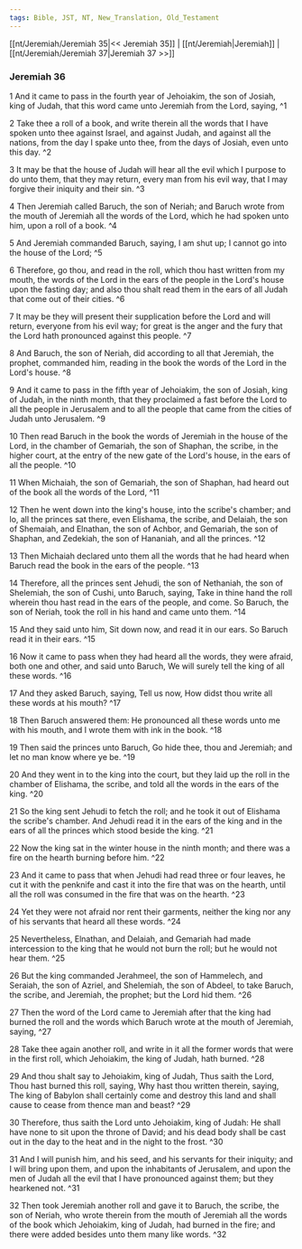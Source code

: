 ```yaml
---
tags: Bible, JST, NT, New_Translation, Old_Testament
---
```


[[nt/Jeremiah/Jeremiah 35|<< Jeremiah 35]] | [[nt/Jeremiah|Jeremiah]] | [[nt/Jeremiah/Jeremiah 37|Jeremiah 37 >>]]

### Jeremiah 36

1 And it came to pass in the fourth year of Jehoiakim, the son of Josiah, king of Judah, that this word came unto Jeremiah from the Lord, saying,  ^1

2 Take thee a roll of a book, and write therein all the words that I have spoken unto thee against Israel, and against Judah, and against all the nations, from the day I spake unto thee, from the days of Josiah, even unto this day.  ^2

3 It may be that the house of Judah will hear all the evil which I purpose to do unto them, that they may return, every man from his evil way, that I may forgive their iniquity and their sin.  ^3

4 Then Jeremiah called Baruch, the son of Neriah; and Baruch wrote from the mouth of Jeremiah all the words of the Lord, which he had spoken unto him, upon a roll of a book.  ^4

5 And Jeremiah commanded Baruch, saying, I am shut up; I cannot go into the house of the Lord;  ^5

6 Therefore, go thou, and read in the roll, which thou hast written from my mouth, the words of the Lord in the ears of the people in the Lord\'s house upon the fasting day; and also thou shalt read them in the ears of all Judah that come out of their cities.  ^6

7 It may be they will present their supplication before the Lord and will return, everyone from his evil way; for great is the anger and the fury that the Lord hath pronounced against this people.  ^7

8 And Baruch, the son of Neriah, did according to all that Jeremiah, the prophet, commanded him, reading in the book the words of the Lord in the Lord\'s house.  ^8

9 And it came to pass in the fifth year of Jehoiakim, the son of Josiah, king of Judah, in the ninth month, that they proclaimed a fast before the Lord to all the people in Jerusalem and to all the people that came from the cities of Judah unto Jerusalem.  ^9

10 Then read Baruch in the book the words of Jeremiah in the house of the Lord, in the chamber of Gemariah, the son of Shaphan, the scribe, in the higher court, at the entry of the new gate of the Lord\'s house, in the ears of all the people.  ^10

11 When Michaiah, the son of Gemariah, the son of Shaphan, had heard out of the book all the words of the Lord,  ^11

12 Then he went down into the king\'s house, into the scribe\'s chamber; and lo, all the princes sat there, even Elishama, the scribe, and Delaiah, the son of Shemaiah, and Elnathan, the son of Achbor, and Gemariah, the son of Shaphan, and Zedekiah, the son of Hananiah, and all the princes.  ^12

13 Then Michaiah declared unto them all the words that he had heard when Baruch read the book in the ears of the people.  ^13

14 Therefore, all the princes sent Jehudi, the son of Nethaniah, the son of Shelemiah, the son of Cushi, unto Baruch, saying, Take in thine hand the roll wherein thou hast read in the ears of the people, and come. So Baruch, the son of Neriah, took the roll in his hand and came unto them.  ^14

15 And they said unto him, Sit down now, and read it in our ears. So Baruch read it in their ears.  ^15

16 Now it came to pass when they had heard all the words, they were afraid, both one and other, and said unto Baruch, We will surely tell the king of all these words.  ^16

17 And they asked Baruch, saying, Tell us now, How didst thou write all these words at his mouth?  ^17

18 Then Baruch answered them: He pronounced all these words unto me with his mouth, and I wrote them with ink in the book.  ^18

19 Then said the princes unto Baruch, Go hide thee, thou and Jeremiah; and let no man know where ye be.  ^19

20 And they went in to the king into the court, but they laid up the roll in the chamber of Elishama, the scribe, and told all the words in the ears of the king.  ^20

21 So the king sent Jehudi to fetch the roll; and he took it out of Elishama the scribe\'s chamber. And Jehudi read it in the ears of the king and in the ears of all the princes which stood beside the king.  ^21

22 Now the king sat in the winter house in the ninth month; and there was a fire on the hearth burning before him.  ^22

23 And it came to pass that when Jehudi had read three or four leaves, he cut it with the penknife and cast it into the fire that was on the hearth, until all the roll was consumed in the fire that was on the hearth.  ^23

24 Yet they were not afraid nor rent their garments, neither the king nor any of his servants that heard all these words.  ^24

25 Nevertheless, Elnathan, and Delaiah, and Gemariah had made intercession to the king that he would not burn the roll; but he would not hear them.  ^25

26 But the king commanded Jerahmeel, the son of Hammelech, and Seraiah, the son of Azriel, and Shelemiah, the son of Abdeel, to take Baruch, the scribe, and Jeremiah, the prophet; but the Lord hid them.  ^26

27 Then the word of the Lord came to Jeremiah after that the king had burned the roll and the words which Baruch wrote at the mouth of Jeremiah, saying,  ^27

28 Take thee again another roll, and write in it all the former words that were in the first roll, which Jehoiakim, the king of Judah, hath burned.  ^28

29 And thou shalt say to Jehoiakim, king of Judah, Thus saith the Lord, Thou hast burned this roll, saying, Why hast thou written therein, saying, The king of Babylon shall certainly come and destroy this land and shall cause to cease from thence man and beast?  ^29

30 Therefore, thus saith the Lord unto Jehoiakim, king of Judah: He shall have none to sit upon the throne of David; and his dead body shall be cast out in the day to the heat and in the night to the frost.  ^30

31 And I will punish him, and his seed, and his servants for their iniquity; and I will bring upon them, and upon the inhabitants of Jerusalem, and upon the men of Judah all the evil that I have pronounced against them; but they hearkened not.  ^31

32 Then took Jeremiah another roll and gave it to Baruch, the scribe, the son of Neriah, who wrote therein from the mouth of Jeremiah all the words of the book which Jehoiakim, king of Judah, had burned in the fire; and there were added besides unto them many like words.  ^32

 
